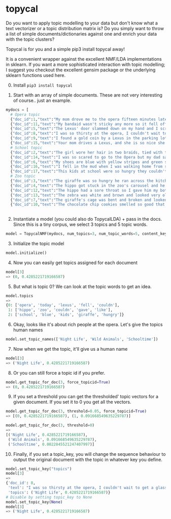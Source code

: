 # topycal

Do you want to apply topic modelling to your data but don't know what a text vectorizer or a topic distribution matrix is?
Do you simply want to throw a list of simple documents/dictionaries against one and enrich your data with the topic clusters?

Topycal is for you and a simple pip3 install topycal away!

It is a convenient wrapper against the excellent NMF/LDA implementations in sklearn. If you want a more sophisticated interaction with topic modelling; I suggest you checkout the excellent gensim package or the underlying sklearn functions used here.

0. Install
```pip3 install topycal```

1. Start with an array of simple documents. These are not very interesting of course.. just an example.
```python
mydocs = [
  # Opera topic
  {"doc_id":1,"text":"My mom drove me to the opera fifteen minutes late on Tuesday."},
  {"doc_id":11,"text":"My bandaid wasn't sticky any more so it fell off on the way to the opera."},
  {"doc_id":5,"text":"The Lexus' door slammed down on my hand and I screamed like a little baby."},
  {"doc_id":8,"text":"I was so thirsty at the opera, I couldn't wait to get a glass of wine."},
  {"doc_id":9,"text":"I found a gold coin by a Lexus in the parking lot after the opera performance today."},
  {"doc_id":15,"text":"Your mom drives a Lexus, and she is so nice she gave me a ride home today from the opera."},
  # School topic
  {"doc_id":2,"text":"The girl wore her hair in two braids, tied with two blue bows. She lost a bow in the school playground."},
  {"doc_id":14,"text":"I was so scared to go to the Opera but my dad said he would sit with me so we went last night."},
  {"doc_id":6,"text":"My shoes are blue with yellow stripes and green stars on the front."},
  {"doc_id":16,"text":"I fell in the mud when I was walking home from school today."},  
  {"doc_id":17,"text":"This kids at school were so hungry they couldn't stop eating the tasty school cafeteria food."},
  # Zoo topic  
  {"doc_id":3,"text":"The giraffe was so hungry he ran across the kitchen floor without even looking for humans."},
  {"doc_id":4,"text":"The hippo got stuck in the zoo's carousel and he couldn't talk anymore."},
  {"doc_id":12,"text":"The hippo had a sore throat so I gave him my bottle of water from the zoo's store and told him to keep it."},
  {"doc_id":13,"text":"The zebra was white and brown and looked very old compared to the giraffe. The school kids were curious about his health."},
  {"doc_id":7,"text":"The giraffe's cage was bent and broken and looked like a hippo had knocked it over on purpose."},
  {"doc_id":10,"text":"The chocolate chip cookies smelled so good that the hippo ate one without asking."}]  
  
```

2. Instantiate a model (you could also do TopycalLDA) + pass in the docs. Since this is a tiny corpus, we select 3 topics and 5 topic words.
```python
model = TopycalNMF(mydocs, num_topics=3, num_topic_words=5, content_key='text')
```

3. Initialize the topic model
```python
model.initialize()
```

4. Now you can easily get topics assigned for each document
```python
model[3]
=> (0, 0.4285221719166587)
```

5. But what is topic 0? We can look at the topic words to get an idea.
```python
model.topics
=>
{0: ['opera', 'today', 'lexus', 'fell', 'couldn'],
 1: ['hippo', 'zoo', 'couldn', 'gave', 'like'],
 2: ['school', 'blue', 'kids', 'giraffe', 'hungry']}
```

6. Okay, looks like it's about rich people at the opera. Let's give the topics human names
```python
model.set_topic_names(['Night Life', 'Wild Animals', 'Schooltime'])
```

7. Now when we get the topic, it'll give us a human name
```python
model[3]
=> ('Night Life', 0.4285221719166587)
```
8. Or you can still force a topic id if you prefer.
```python
model.get_topic_for_doc(3, force_topicid=True)
=> (0, 0.4285221719166587)
```

9. If you set a threshold you can get the thresholded' topic vectors for a given document. If you set it to 0 you get all the vectors.
```python
model.get_topic_for_doc(3, threshold=0.05, force_topicid=True)
=> [(0, 0.4285221719166587), (1, 0.091668549635229787)]

model.get_topic_for_doc(3, threshold=0)
=>
[('Night Life', 0.4285221719166587),
 ('Wild Animals', 0.091668549635229787),
 ('Schooltime', 0.0022845521247407997)]
```

10. Finally, if you set a topic_key, you will change the sequence behaviour to output the original document with the topic in whatever key you define.
```python
model.set_topic_key("topics")
model[3]
=>
{'doc_id': 8,
 'text': "I was so thirsty at the opera, I couldn't wait to get a glass of wine.",
 'topics': ('Night Life', 0.4285221719166587)}
# Disable by setting topic_key to None
model.set_topic_key(None)
model[3]
=> ('Night Life', 0.4285221719166587)
```

